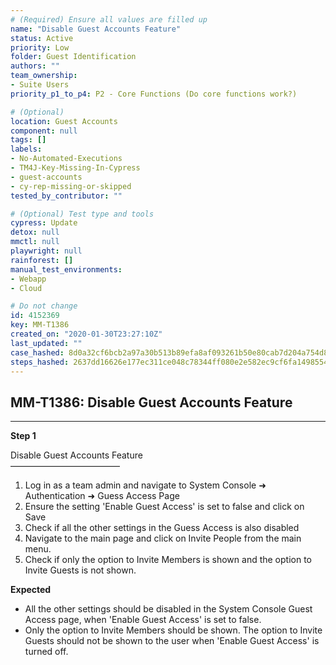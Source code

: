 ```yaml
---
# (Required) Ensure all values are filled up
name: "Disable Guest Accounts Feature"
status: Active
priority: Low
folder: Guest Identification
authors: ""
team_ownership: 
- Suite Users
priority_p1_to_p4: P2 - Core Functions (Do core functions work?)

# (Optional)
location: Guest Accounts
component: null
tags: []
labels: 
- No-Automated-Executions
- TM4J-Key-Missing-In-Cypress
- guest-accounts
- cy-rep-missing-or-skipped
tested_by_contributor: ""

# (Optional) Test type and tools
cypress: Update
detox: null
mmctl: null
playwright: null
rainforest: []
manual_test_environments: 
- Webapp
- Cloud

# Do not change
id: 4152369
key: MM-T1386
created_on: "2020-01-30T23:27:10Z"
last_updated: ""
case_hashed: 8d0a32cf6bcb2a97a30b513b89efa8af093261b50e80cab7d204a754d8254e50784c0c7a74159af351d35038109a0dbe
steps_hashed: 2637dd16626e177ec311ce048c78344ff080e2e582ec9cf6fa1498554756479b40ae38389677e5e0d9e91dc49cc2fd11
---
```


<!-- (Auto-generated) Based on frontmatter's "key" and "name" -->

## MM-T1386: Disable Guest Accounts Feature

---

**Step 1**

Disable Guest Accounts Feature\
–––––––––––––––––––––––––

1. Log in as a team admin and navigate to System Console ➜ Authentication ➜ Guess Access Page
2. Ensure the setting 'Enable Guest Access' is set to false and click on Save
3. Check if all the other settings in the Guess Access is also disabled
4. Navigate to the main page and click on Invite People from the main menu.
5. Check if only the option to Invite Members is shown and the option to Invite Guests is not shown.

**Expected**

- All the other settings should be disabled in the System Console Guest Access page, when 'Enable Guest Access' is set to false.
- Only the option to Invite Members should be shown. The option to Invite Guests should not be shown to the user when 'Enable Guest Access' is turned off.
